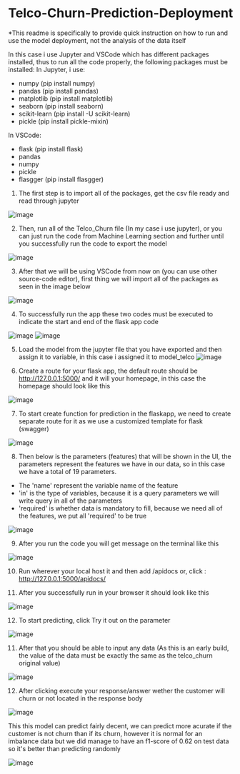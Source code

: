 # Telco-Churn-Prediction-Deployment

*This readme is specifically to provide quick instruction on how to run and use the model deployment, not the analysis of the data itself

In this case i use Jupyter and VSCode which has different packages installed, thus to run all the code properly, the following packages must be installed:
In Jupyter, i use:
- numpy (pip install numpy)
- pandas (pip install pandas)
- matplotlib (pip install matplotlib)
- seaborn (pip install seaborn)
- scikit-learn (pip install -U scikit-learn)
- pickle (pip install pickle-mixin)

In VSCode:
- flask (pip install flask)
- pandas
- numpy
- pickle
- flasgger (pip install flasgger)

1. The first step is to import all of the packages, get the csv file ready and read through jupyter

![image](https://user-images.githubusercontent.com/78836385/126109566-c1f928b3-1cd0-439b-96e2-121e559c040c.png)


2. Then, run all of the Telco_Churn file (In my case i use jupyter), or you can just run the code from Machine Learning section and further until you successfully run the code to export the model

![image](https://user-images.githubusercontent.com/78836385/125919382-34abbcd3-5d69-43a3-989d-c87cc47d2f39.png)


3. After that we will be using VSCode from now on (you can use other source-code editor), first thing we will import all of the packages as seen in the image below

![image](https://user-images.githubusercontent.com/78836385/126111265-93aabe42-a074-49f0-b2d1-7555d92da7be.png)


4. To successfully run the app these two codes must be executed to indicate the start and end of the flask app code

![image](https://user-images.githubusercontent.com/78836385/126112045-a9682004-15e9-470d-9df2-9bb0a467765e.png)
![image](https://user-images.githubusercontent.com/78836385/126112097-958bf709-62bf-440e-9b6e-4238f0eeabf5.png)


5. Load the model from the jupyter file that you have exported and then assign it to variable, in this case i assigned it to model_telco
![image](https://user-images.githubusercontent.com/78836385/126112685-b12a830d-86df-4d34-bf1b-f7d69e033440.png)

6. Create a route for your flask app, the default route should be http://127.0.0.1:5000/ and it will your homepage, in this case the homepage should look like this

![image](https://user-images.githubusercontent.com/78836385/126113424-bdb31172-969e-4528-b04b-5041a812444f.png)


7. To start create function for prediction in the flaskapp, we need to create separate route for it as we use a customized template for flask (swagger)

![image](https://user-images.githubusercontent.com/78836385/126114774-8fe33741-c9a4-473e-a15c-01e8e7a06f47.png)


8. Then below is the parameters (features) that will be shown in the UI, the parameters represent the features we have in our data, so in this case we have a total of 19 parameters.

- The 'name' represent the variable name of the feature
- 'in' is the type of variables, because it is a query parameters we will write query in all of the parameters
- 'required' is whether data is mandatory to fill, because we need all of the features, we put all 'required' to be true

![image](https://user-images.githubusercontent.com/78836385/125920557-ab3fae9f-690d-4614-bf70-260cc49c90c2.png)

9. After you run the code you will get message on the terminal like this

![image](https://user-images.githubusercontent.com/78836385/125921643-c2eed22f-1257-4edd-bf93-cbb7dc2ed470.png)

10. Run wherever your local host it and then add /apidocs
or, click : http://127.0.0.1:5000/apidocs/

11. After you successfully run in your browser it should look like this

![image](https://user-images.githubusercontent.com/78836385/126116466-9ca513cd-aedf-4d11-8729-254a7338284b.png)


12. To start predicting, click Try it out on the parameter

![image](https://user-images.githubusercontent.com/78836385/126116740-d28c45e2-9686-4a84-923c-caec9c31620d.png)



11. After that you should be able to input any data (As this is an early build, the value of the data must be exactly the same as the telco_churn original value)

![image](https://user-images.githubusercontent.com/78836385/125922092-da9e89e3-42e6-4c28-b575-07413d3e1159.png)

12. After clicking execute your response/answer wether the customer will churn or not located in the response body

![image](https://user-images.githubusercontent.com/78836385/125922483-faa5ba6e-53c1-443e-8ad6-87701ab3e72c.png)


This this model can predict fairly decent, we can predict more acurate if the customer is not churn than if its churn, however it is normal for an imbalance data but we did manage to have an f1-score of 0.62 on test data so it's better than predicting randomly

![image](https://user-images.githubusercontent.com/78836385/126117413-a39c15d4-8cce-4d2c-9916-a4109ddbdac5.png)
